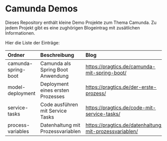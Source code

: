 # Camunda Demos

Dieses Repository enthält kleine Demo Projekte zum Thema Camunda. Zu jedem Projekt gibt es eine zughörigen Blogeintrag mit zusätlichen Informationen.

Hier die Liste der Einträge:

|Ordner|Beschreibung|Blog|
|:---|:---|:---|
|camunda-spring-boot|Camunda als Spring Boot Anwendung|https://pragtics.de/camunda-mit-spring-boot/|
|model-deployment|Deployment eines ersten Prozesses|https://pragtics.de/der-erste-prozess/|
|service-tasks|Code ausführen mit Service Tasks|https://pragtics.de/code-mit-service-tasks/|
|process-variables|Datenhaltung mit Prozessvariablen|https://pragtics.de/datenhaltung-mit-prozessvariablen/|
